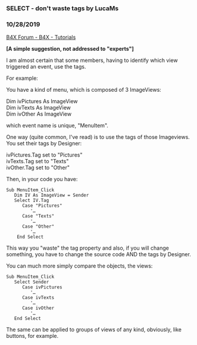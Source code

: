 ###  SELECT - don't waste tags by LucaMs
### 10/28/2019
[B4X Forum - B4X - Tutorials](https://www.b4x.com/android/forum/threads/110875/)

**[A simple suggestion, not addressed to "experts"]**  
  
I am almost certain that some members, having to identify which view triggered an event, use the tags.  
  
For example:  
  
You have a kind of menu, which is composed of 3 ImageViews:  
  
Dim ivPictures As ImageView  
Dim ivTexts As ImageView  
Dim ivOther As ImageView  
  
which event name is unique, "MenuItem".  
  
One way (quite common, I've read) is to use the tags of those Imageviews.  
You set their tags by Designer:  
  
ivPictures.Tag set to "Pictures"  
ivTexts.Tag set to "Texts"  
ivOther.Tag set to "Other"  
  
Then, in your code you have:  

```B4X
Sub MenuItem_Click  
   Dim IV As ImageView = Sender  
   Select IV.Tag  
      Case "Pictures"  
         '…  
      Case "Texts"  
         '…  
      Case "Other"  
         '…  
    End Select
```

  
  
This way you "waste" the tag property and also, if you will change something, you have to change the source code AND the tags by Designer.  
  
You can much more simply compare the objects, the views:  

```B4X
Sub MenuItem_Click  
   Select Sender  
      Case ivPictures  
         '…  
      Case ivTexts  
         '…  
      Case ivOther  
         '…  
   End Select
```

  
  
  
The same can be applied to groups of views of any kind, obviously, like buttons, for example.